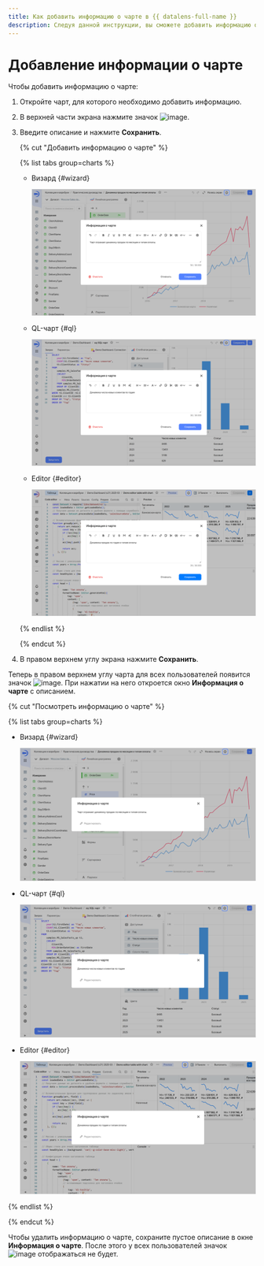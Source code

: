 ```yaml
---
title: Как добавить информацию о чарте в {{ datalens-full-name }}
description: Следуя данной инструкции, вы сможете добавить информацию о чарте.
---
```


# Добавление информации о чарте

Чтобы добавить информацию о чарте:

1. Откройте чарт, для которого необходимо добавить информацию.
1. В верхней части экрана нажмите значок ![image](../../../_assets/console-icons/circle-info.svg).
1. Введите описание и нажмите **Сохранить**.

   {% cut "Добавить информацию о чарте" %}

   {% list tabs group=charts %}

   - Визард {#wizard}
  
     ![add-description](../../../_assets/datalens/chart/chart-add-description.png)
 
   - QL-чарт {#ql}
  
     ![add-description](../../../_assets/datalens/chart/ql-chart-add-description.png)

   
   - Editor {#editor}
  
     ![add-description](../../../_assets/datalens/chart/editor-chart-add-description.png)


   {% endlist %}

   {% endcut %}

1. В правом верхнем углу экрана нажмите **Сохранить**.

Теперь в правом верхнем углу чарта для всех пользователей появится значок ![image](../../../_assets/console-icons/circle-info.svg). При нажатии на него откроется окно **Информация о чарте** с описанием.

{% cut "Посмотреть информацию о чарте" %}

{% list tabs group=charts %}

- Визард {#wizard}

  ![description](../../../_assets/datalens/chart/chart-description.png)

- QL-чарт {#ql}

  ![description](../../../_assets/datalens/chart/ql-chart-description.png)


- Editor {#editor}

  ![description](../../../_assets/datalens/chart/editor-chart-description.png)


{% endlist %}

{% endcut %}

Чтобы удалить информацию о чарте, сохраните пустое описание в окне **Информация о чарте**. После этого у всех пользователей значок ![image](../../../_assets/console-icons/circle-info.svg) отображаться не будет.
